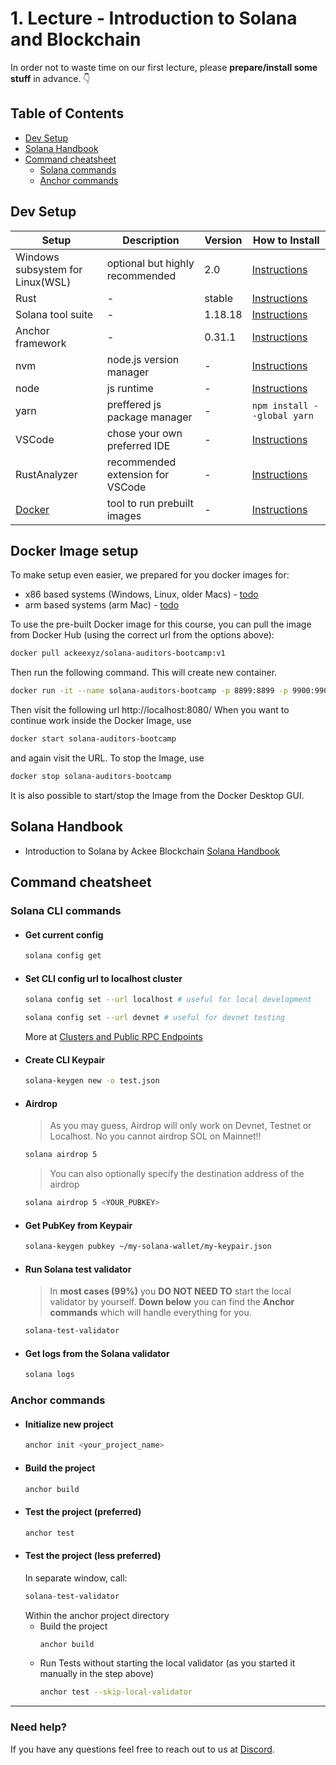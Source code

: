 
# 1. Lecture - Introduction to Solana and Blockchain

In order not to waste time on our first lecture, please **prepare/install some stuff** in advance. 👇

## Table of Contents
- [Dev Setup](#dev-setup)
- [Solana Handbook](#solana-handbook)
- [Command cheatsheet](#command-cheatsheet)
    - [Solana commands](#solana-cli-commands)
    - [Anchor commands](#anchor-commands)


## Dev Setup
[WSL]: https://learn.microsoft.com/en-us/windows/wsl/install
[Rust]: https://www.rust-lang.org/tools/install
[Solana]: https://docs.solana.com/cli/install-solana-cli-tools
[Anchor]: https://www.anchor-lang.com/docs/installation
[nvm]: https://github.com/nvm-sh/nvm?tab=readme-ov-file#installing-and-updating
[node]: https://nodejs.org/en/download/package-manager
[VSCode]: https://code.visualstudio.com/
[RustAnalyzer]: https://marketplace.visualstudio.com/items?itemName=rust-lang.rust-analyzer
[Docker Image]: https://docs.docker.com/engine/install/


| Setup                                      | Description                     | Version               | How to Install                |
| -------------------------------------------| --------------------------------| ----------------------| ------------------------------|
| Windows subsystem for Linux(WSL)           | optional but highly recommended | 2.0                   | [Instructions][WSL]           |
| Rust                                       | -                               | stable                | [Instructions][Rust]          |
| Solana tool suite                          | -                               | 1.18.18               | [Instructions][Solana]        |
| Anchor framework                           | -                               | 0.31.1                | [Instructions][Anchor]        |
| nvm                                        | node.js version manager         | -                     | [Instructions][nvm]           |
| node                                       | js runtime                      | -                     | [Instructions][node]          |
| yarn                                       | preffered js package manager    | -                     | `npm install --global yarn`   |
| VSCode                                     | chose your own preferred IDE    | -                     | [Instructions][VSCode]        |
| RustAnalyzer                               | recommended extension for VSCode| -                     | [Instructions][RustAnalyzer]  |
| [Docker](#docker-image-setup)              | tool to run prebuilt images     | -                     | [Instructions][Docker Image]  |

## Docker Image setup

To make setup even easier, we prepared for you docker images for:
- x86 based systems (Windows, Linux, older Macs) - [todo](link)
- arm based systems (arm Mac) - [todo](link)

To use the pre-built Docker image for this course, you can pull the image from Docker Hub (using the correct url from the options above):
```bash
docker pull ackeexyz/solana-auditors-bootcamp:v1
```
Then run the following command. This will create new container.
```bash
docker run -it --name solana-auditors-bootcamp -p 8899:8899 -p 9900:9900 -p 8000:8000 -p 8080:8080 ackeexyz/solana-auditors-bootcamp:v1
```
Then visit the following url
  http://localhost:8080/
When you want to continue work inside the Docker Image, use
```bash
docker start solana-auditors-bootcamp
```
and again visit the URL.
To stop the Image, use
```bash
docker stop solana-auditors-bootcamp
```
It is also possible to start/stop the Image from the Docker Desktop GUI.

## Solana Handbook

- Introduction to Solana by Ackee Blockchain
[Solana Handbook](https://ackeeblockchain.com/solana-handbook.pdf)

## Command cheatsheet

### Solana CLI commands

- #### Get current config

    ```bash
    solana config get
    ```

- #### Set CLI config url to localhost cluster

    ```bash
    solana config set --url localhost # useful for local development
    ```
    ```bash
    solana config set --url devnet # useful for devnet testing
    ```
    More at [Clusters and Public RPC Endpoints](https://solana.com/docs/core/clusters)


- #### Create CLI Keypair
    ```bash
    solana-keygen new -o test.json
    ```
- #### Airdrop
    > As you may guess, Airdrop will only work on Devnet, Testnet or Localhost. No you cannot airdrop SOL on Mainnet!!
    ```bash
    solana airdrop 5
    ```
    > You can also optionally specify the destination address of the airdrop
    ```bash
    solana airdrop 5 <YOUR_PUBKEY>
    ```

- #### Get PubKey from Keypair
    ```bash
    solana-keygen pubkey ~/my-solana-wallet/my-keypair.json
    ```
- #### Run Solana test validator
    > In **most cases (99%)** you **DO NOT NEED TO** start the local validator by yourself. **Down below** you can find the **Anchor commands** which will handle everything for you.
    ```bash
    solana-test-validator
    ```
- #### Get logs from the Solana validator
    ```bash
    solana logs
    ```

### Anchor commands
- #### Initialize new project
    ```bash
    anchor init <your_project_name>
    ```
- #### Build the project
    ```bash
    anchor build
    ```
- #### Test the project (preferred)
    ```bash
    anchor test
    ```
- #### Test the project (less preferred)
    In separate window, call:
    ```bash
    solana-test-validator
    ```
    Within the anchor project directory
    - Build the project
        ```bash
        anchor build
        ```
    - Run Tests without starting the local validator (as you started it manually in the step above)
        ```bash
        anchor test --skip-local-validator
        ```

-----

### Need help?
If you have any questions feel free to reach out to us at [Discord](https://discord.gg/z3JVuZyFnp).
